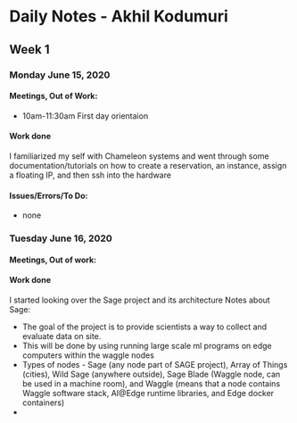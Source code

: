 # Daily Notes - Akhil Kodumuri

## Week 1

### Monday June 15, 2020
#### Meetings, Out of Work:
* 10am-11:30am First day orientaion

#### Work done
I familiarized my self with Chameleon systems and went through some documentation/tutorials on how to create a reservation, an instance, assign a floating IP, and then ssh into the hardware
#### Issues/Errors/To Do:
- none

### Tuesday June 16, 2020
#### Meetings, Out of work:

#### Work done
I started looking over the Sage project and its architecture
Notes about Sage:
* The goal of the project is to provide scientists a way to collect and evaluate data on site.
* This will be done by using running large scale ml programs on edge computers within the waggle nodes
* Types of nodes - Sage (any node part of SAGE project), Array of Things (cities), Wild Sage (anywhere outside), Sage Blade (Waggle node, can be used in a machine room), and Waggle (means that a node contains Waggle software stack, AI@Edge runtime libraries, and Edge docker containers)
* 
